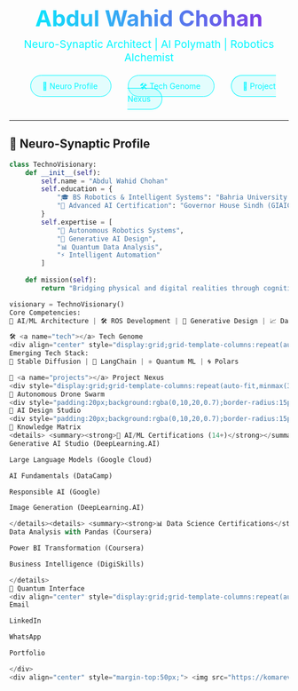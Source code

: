 <!-- Quantum Header -->
<div align="center">
  <h1 style="margin:0;font-size:2.5rem;background:linear-gradient(90deg, #00F7FF, #8A2BE2);-webkit-background-clip:text;-webkit-text-fill-color:transparent;">
    Abdul Wahid Chohan
  </h1>
  <p style="font-size:1.2rem;color:#00F7FF;margin-top:10px;">
    Neuro-Synaptic Architect | AI Polymath | Robotics Alchemist
  </p>
</div>

<!-- Holographic Navigation -->
<div align="center" style="margin:30px 0;">
  <a href="#profile" style="margin:0 15px;padding:10px 20px;border-radius:50px;background:rgba(0,247,255,0.1);border:1px solid #00F7FF;color:#00F7FF;text-decoration:none;">
    🧠 Neuro Profile
  </a>
  <a href="#tech" style="margin:0 15px;padding:10px 20px;border-radius:50px;background:rgba(0,247,255,0.1);border:1px solid #00F7FF;color:#00F7FF;text-decoration:none;">
    🛠️ Tech Genome
  </a>
  <a href="#projects" style="margin:0 15px;padding:10px 20px;border-radius:50px;background:rgba(0,247,255,0.1);border:1px solid #00F7FF;color:#00F7FF;text-decoration:none;">
    🌌 Project Nexus
  </a>
</div>

---

## 🧠 <a name="profile"></a> Neuro-Synaptic Profile

```python
class TechnoVisionary:
    def __init__(self):
        self.name = "Abdul Wahid Chohan"
        self.education = {
            "🎓 BS Robotics & Intelligent Systems": "Bahria University Karachi",
            "🧠 Advanced AI Certification": "Governor House Sindh (GIAIC)"
        }
        self.expertise = [
            "🤖 Autonomous Robotics Systems",
            "🎨 Generative AI Design",
            "📊 Quantum Data Analysis",
            "⚡ Intelligent Automation"
        ]
    
    def mission(self):
        return "Bridging physical and digital realities through cognitive systems"

visionary = TechnoVisionary()
Core Competencies:
🔭 AI/ML Architecture | 🛠️ ROS Development | 🎨 Generative Design | 📈 Data Alchemy | ⚡ Process Automation

🛠️ <a name="tech"></a> Tech Genome
<div align="center" style="display:grid;grid-template-columns:repeat(auto-fit,minmax(120px,1fr));gap:20px;margin:30px 0;"><div style="text-align:center;padding:15px;background:rgba(0,10,20,0.7);border-radius:10px;border:1px solid rgba(0,247,255,0.3);"> <img src="https://cdn.jsdelivr.net/gh/devicons/devicon/icons/python/python-original.svg" width="40"/> <p>Python</p> </div><div style="text-align:center;padding:15px;background:rgba(0,10,20,0.7);border-radius:10px;border:1px solid rgba(0,247,255,0.3);"> <img src="https://cdn.jsdelivr.net/gh/devicons/devicon/icons/cplusplus/cplusplus-original.svg" width="40"/> <p>C++</p> </div><div style="text-align:center;padding:15px;background:rgba(0,10,20,0.7);border-radius:10px;border:1px solid rgba(0,247,255,0.3);"> <img src="https://cdn.jsdelivr.net/gh/devicons/devicon/icons/tensorflow/tensorflow-original.svg" width="40"/> <p>TensorFlow</p> </div><div style="text-align:center;padding:15px;background:rgba(0,10,20,0.7);border-radius:10px;border:1px solid rgba(0,247,255,0.3);"> <img src="https://cdn.jsdelivr.net/gh/devicons/devicon/icons/ros/ros-original.svg" width="40"/> <p>ROS</p> </div></div>
Emerging Tech Stack:
🔮 Stable Diffusion | 🧠 LangChain | ⚛️ Quantum ML | 🌀 Polars

🌌 <a name="projects"></a> Project Nexus
<div style="display:grid;grid-template-columns:repeat(auto-fit,minmax(300px,1fr));gap:30px;">
🤖 Autonomous Drone Swarm
<div style="padding:20px;background:rgba(0,10,20,0.7);border-radius:15px;border:1px solid rgba(0,247,255,0.3);"> <p>ROS2-based industrial inspection system with AI obstacle avoidance</p> <div style="display:flex;gap:10px;margin-top:15px;"> <span style="padding:5px 10px;background:rgba(0,247,255,0.1);border-radius:20px;">C++</span> <span style="padding:5px 10px;background:rgba(0,247,255,0.1);border-radius:20px;">ROS2</span> <span style="padding:5px 10px;background:rgba(0,247,255,0.1);border-radius:20px;">Gazebo</span> </div> </div>
🎨 AI Design Studio
<div style="padding:20px;background:rgba(0,10,20,0.7);border-radius:15px;border:1px solid rgba(0,247,255,0.3);"> <p>Architectural visualization platform with automated HVAC integration</p> <div style="display:flex;gap:10px;margin-top:15px;"> <span style="padding:5px 10px;background:rgba(0,247,255,0.1);border-radius:20px;">Python</span> <span style="padding:5px 10px;background:rgba(0,247,255,0.1);border-radius:20px;">Stable Diffusion</span> <span style="padding:5px 10px;background:rgba(0,247,255,0.1);border-radius:20px;">Three.js</span> </div> </div></div>
📜 Knowledge Matrix
<details> <summary><strong>🧠 AI/ML Certifications (14+)</strong></summary>
Generative AI Studio (DeepLearning.AI)

Large Language Models (Google Cloud)

AI Fundamentals (DataCamp)

Responsible AI (Google)

Image Generation (DeepLearning.AI)

</details><details> <summary><strong>📊 Data Science Certifications</strong></summary>
Data Analysis with Pandas (Coursera)

Power BI Transformation (Coursera)

Business Intelligence (DigiSkills)

</details>
📡 Quantum Interface
<div align="center" style="display:grid;grid-template-columns:repeat(auto-fit,minmax(250px,1fr));gap:20px;margin:40px 0;">
Email

LinkedIn

WhatsApp

Portfolio

</div>
<div align="center" style="margin-top:50px;"> <img src="https://komarev.com/ghpvc/?username=AbdulWahidChohan&style=flat-square&color=00F7FF" alt="Profile views"/> <div style="margin-top:20px;"> <a href="https://github.com/AbdulWahidChohan?tab=followers"> <img src="https://img.shields.io/github/followers/AbdulWahidChohan?label=FOLLOWERS&color=8A2BE2" alt="GitHub followers"/> </a> </div> </div> ```
